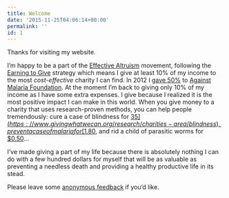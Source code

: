 ```yaml
---
title: Welcome
date: '2015-11-25T04:06:14+00:00'
permalink: ''
id: 1
---
```

Thanks for visiting my website.

I’m happy to be a part of the [Effective Altruism](http://effective-altruism.com/) movement, following the [Earning to Give](http://en.wikipedia.org/wiki/Earning_to_give) strategy which means I give at least 10% of my income to the most *cost-effective* charity I can find. In 2012 I [gave 50%](http://www.boldergiving.org/stories.php?story=Boris_Yakubchik) to [Against Malaria Foundation](http://www.againstmalaria.com/Fundraiser.aspx?FundraiserID=6527). At the moment I’m back to giving only 10% of my income as I have some extra expenses. I give because I realized it is the most positive impact I can make in this world. When you give money to a charity that uses research-proven methods, you can help people tremendously: cure a case of blindness for [$35](https://www.givingwhatwecan.org/research/charities-area/blindness), prevent a case of malaria for [$1.80](http://www.givewell.org/international/top-charities/amf), and rid a child of parasitic worms for [$0.50](http://www.givewell.org/international/top-charities/schistosomiasis-control-initiative)…

I’ve made giving a part of my life because there is absolutely nothing I can do with a few hundred dollars for myself that will be as valuable as preventing a needless death and providing a healthy productive life in its stead.

Please leave some [anonymous feedback](http://www.admonymous.com/yboris) if you’d like.
